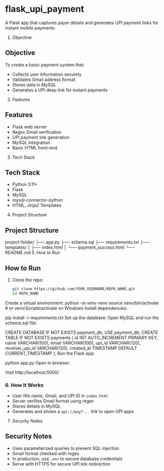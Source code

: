 # flask_upi_payment
A Flask app that captures payer details and generates UPI payment links for instant mobile payments.
1. Objective
##  Objective
To create a basic payment system that:
- Collects user information securely
- Validates Gmail address format
- Stores data in MySQL
- Generates a UPI deep link for instant payments
2. Features
## Features
- Flask web server
- Regex Gmail verification
- UPI payment link generation
- MySQL integration
- Basic HTML front-end
3. Tech Stack
##  Tech Stack
- Python 3.11+
- Flask
- MySQL
- mysql-connector-python
- HTML, Jinja2 Templates
4. Project Structure
##  Project Structure
project-folder/
├── app.py
├── schema.sql
├── requirements.txt
├── templates/
│   ├── index.html
│   └── payment_success.html
└── README.md
5. How to Run
## How to Run

1. Clone the repo:
   ```bash
   git clone https://github.com/YOUR_USERNAME/REPO_NAME.git
   cd REPO_NAME
Create a virtual environment:
python -m venv venv
source venv/bin/activate   # or venv\\Scripts\\activate on Windows
Install dependencies:

pip install -r requirements.txt
Set up the database:
Open MySQL and run the schema.sql file:

CREATE DATABASE IF NOT EXISTS payment_db;
USE payment_db;
CREATE TABLE IF NOT EXISTS payments (
  id INT AUTO_INCREMENT PRIMARY KEY,
  name VARCHAR(100),
  email VARCHAR(100),
  upi_id VARCHAR(120),
  receiver_upi_id VARCHAR(120),
  created_at TIMESTAMP DEFAULT CURRENT_TIMESTAMP
);
Run the Flask app:

python app.py
Open in browser:

Visit http://localhost:5000/

### 6. **How It Works**

- User fills name, Gmail, and UPI ID in `index.html`
- Server verifies Gmail format using regex
- Stores details in MySQL
- Generates and shows a `upi://pay?...` link to open UPI apps
7. Security Notes

##  Security Notes
- Uses parameterized queries to prevent SQL injection
- Gmail format checked with regex
- In production, use `.env` to secure database credentials
- Serve with HTTPS for secure UPI link redirection


